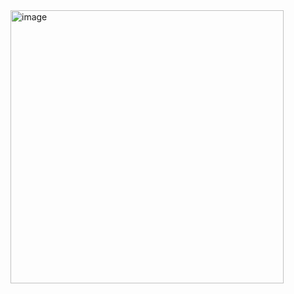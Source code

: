 <img width="437" alt="image" src="https://github.com/MunGyuJang/JavsScript-Study/assets/112140135/30f197e8-06c8-40d8-ba65-eeb687d4e55d">
